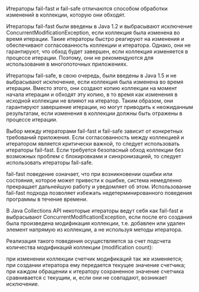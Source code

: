Итераторы fail-fast и fail-safe отличаются способом обработки изменений в коллекции, которую они обходят.

Итераторы fail-fast были введены в Java 1.2 и выбрасывают исключение ConcurrentModificationException, если коллекция была изменена во время итерации. Такие итераторы быстро реагируют на изменения и обеспечивают согласованность коллекции и итератора. Однако, они не гарантируют, что обход будет завершен, если коллекция изменяется в процессе итерации. Поэтому, они не рекомендуются для использования в многопоточных приложениях.

Итераторы fail-safe, в свою очередь, были введены в Java 1.5 и не выбрасывают исключение, если коллекция была изменена во время итерации. Вместо этого, они создают копию коллекции на момент начала итерации и обходят эту копию, в то время как изменения в исходной коллекции не влияют на итератор. Таким образом, они гарантируют завершение итерации, но могут приводить к неожиданным результатам, если изменения в коллекции должны быть отражены в процессе итерации.

Выбор между итераторами fail-fast и fail-safe зависит от конкретных требований приложения. Если согласованность между коллекцией и итератором является критически важной, то следует использовать итераторы fail-fast. Если требуется безопасный обход коллекции без возможных проблем с блокировками и синхронизацией, то следует использовать итераторы fail-safe.

fail-fast поведение означает, что при возникновении ошибки или состояния, которое может привести к ошибке, система немедленно прекращает дальнейшую работу и уведомляет об этом. Использование fail-fast подхода позволяет избежать недетерминированного поведения программы в течение времени.

В Java Collections API некоторые итераторы ведут себя как fail-fast и выбрасывают ConcurrentModificationException, если после его создания была произведена модификация коллекции, т.е. добавлен или удален элемент напрямую из коллекции, а не используя методы итератора.

Реализация такого поведения осуществляется за счет подсчета количества модификаций коллекции (modification count):

при изменении коллекции счетчик модификаций так же изменяется;
при создании итератора ему передается текущее значение счетчика;
при каждом обращении к итератору сохраненное значение счетчика сравнивается с текущим, и, если они не совпадают, возникает исключение.